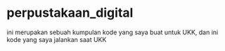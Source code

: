 # perpustakaan_digital
ini merupakan sebuah kumpulan kode yang saya buat untuk UKK, dan ini kode yang saya jalankan saat UKK
